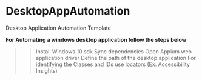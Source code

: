 # DesktopAppAutomation
Desktop Application Automation Template

**For Automating a windows desktop application follow the steps below**
>> Install Windows 10 sdk
>> Sync dependencies
>> Open Appium web application driver
>> Define the path of the desktop application
>> For identifying the Classes and IDs use locators (Ex: Accessibility Insights)
